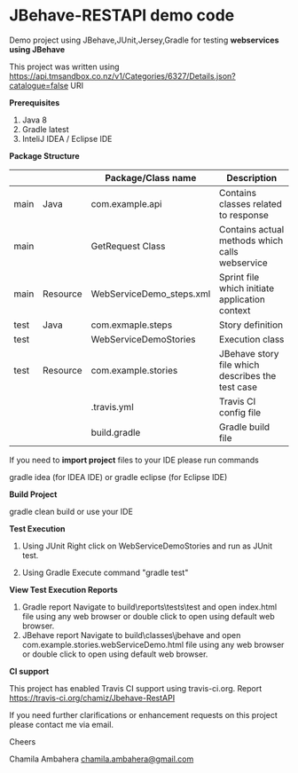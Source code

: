 # JBehave-RESTAPI demo code
Demo project using JBehave,JUnit,Jersey,Gradle for testing **webservices using JBehave**

This project was written using https://api.tmsandbox.co.nz/v1/Categories/6327/Details.json?catalogue=false URI

**Prerequisites**
1. Java 8 
2. Gradle latest
3. InteliJ IDEA / Eclipse IDE

**Package Structure**

|    |          |Package/Class name       | Description                                      |
|----|----------|--------------------------|-------------------------------------------------|
|main| Java     | com.example.api          | Contains classes related to response            |
|main|          | GetRequest Class         | Contains actual methods which calls webservice  |
|main| Resource | WebServiceDemo_steps.xml | Sprint file which initiate application context  |
|test| Java     | com.exmaple.steps        | Story definition                                |  
|test|          | WebServiceDemoStories    | Execution class                                 | 
|test| Resource | com.example.stories      | JBehave story file which describes the test case|
|    |          |.travis.yml               | Travis CI config file                           |
|    |          | build.gradle             | Gradle build file                               |



If you need to **import project** files to your IDE please run commands

gradle idea (for IDEA IDE) or
gradle eclipse (for Eclipse IDE)


**Build Project**

gradle clean build or use your IDE

**Test Execution**

1. Using JUnit
Right click on WebServiceDemoStories and run as JUnit test.

2. Using Gradle
Execute command "gradle test"

**View Test Execution Reports**

1. Gradle report
    Navigate to build\reports\tests\test and open index.html file using any web browser or double click to open using default web browser.
2. JBehave report
    Navigate to build\classes\jbehave and open com.example.stories.webServiceDemo.html file using any web browser or double click to open using default web browser. 

**CI support**

This project has enabled Travis CI support using travis-ci.org. Report
https://travis-ci.org/chamiz/Jbehave-RestAPI


If you need further clarifications or enhancement requests on this project please contact me via email.

Cheers

Chamila Ambahera
chamila.ambahera@gmail.com
